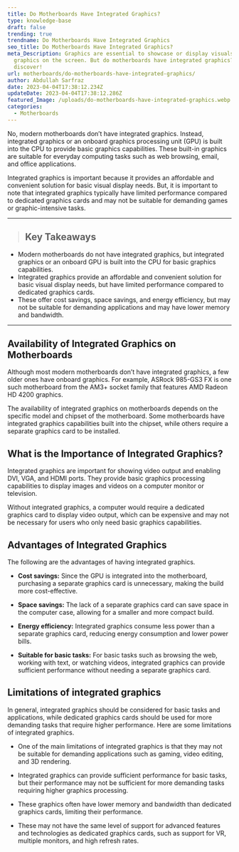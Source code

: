 ```yaml
---
title: Do Motherboards Have Integrated Graphics?
type: knowledge-base
draft: false
trending: true
trendname: Do Motherboards Have Integrated Graphics
seo_title: Do Motherboards Have Integrated Graphics?
meta_Description: Graphics are essential to showcase or display visuals or
  graphics on the screen. But do motherboards have integrated graphics? Let’s
  discover!
url: motherboards/do-motherboards-have-integrated-graphics/
author: Abdullah Sarfraz
date: 2023-04-04T17:38:12.234Z
updateDate: 2023-04-04T17:38:12.286Z
featured_Image: /uploads/do-motherboards-have-integrated-graphics.webp
categories:
  - Motherboards
---
```

No, modern motherboards don’t have integrated graphics. Instead, integrated graphics or an onboard graphics processing unit (GPU) is built into the CPU to provide basic graphics capabilities. These built-in graphics are suitable for everyday computing tasks such as web browsing, email, and office applications.

Integrated graphics is important because it provides an affordable and convenient solution for basic visual display needs. But, it is important to note that integrated graphics typically have limited performance compared to dedicated graphics cards and may not be suitable for demanding games or graphic-intensive tasks.

- - -

> ## Key Takeaways

* Modern motherboards do not have integrated graphics, but integrated graphics or an onboard GPU is built into the CPU for basic graphics capabilities.
* Integrated graphics provide an affordable and convenient solution for basic visual display needs, but have limited performance compared to dedicated graphics cards.
* These offer cost savings, space savings, and energy efficiency, but may not be suitable for demanding applications and may have lower memory and bandwidth.

- - -

## Availability of Integrated Graphics on Motherboards

Although most modern motherboards don’t have integrated graphics, a few older ones have onboard graphics. For example, ASRock 985-GS3 FX is one such motherboard from the AM3+ socket family that features AMD Radeon HD 4200 graphics.

The availability of integrated graphics on motherboards depends on the specific model and chipset of the motherboard. Some motherboards have integrated graphics capabilities built into the chipset, while others require a separate graphics card to be installed. 

## What is the Importance of Integrated Graphics?

Integrated graphics are important for showing video output and enabling DVI, VGA, and HDMI ports. They provide basic graphics processing capabilities to display images and videos on a computer monitor or television.

Without integrated graphics, a computer would require a dedicated graphics card to display video output, which can be expensive and may not be necessary for users who only need basic graphics capabilities.

## Advantages of Integrated Graphics

The following are the advantages of having integrated graphics.

* **Cost savings:** Since the GPU is integrated into the motherboard, purchasing a separate graphics card is unnecessary, making the build more cost-effective.


* **Space savings:** The lack of a separate graphics card can save space in the computer case, allowing for a smaller and more compact build.


* **Energy efficiency:** Integrated graphics consume less power than a separate graphics card, reducing energy consumption and lower power bills.


* **Suitable for basic tasks:** For basic tasks such as browsing the web, working with text, or watching videos, integrated graphics can provide sufficient performance without needing a separate graphics card.

## Limitations of integrated graphics

In general, integrated graphics should be considered for basic tasks and applications, while dedicated graphics cards should be used for more demanding tasks that require higher performance. Here are some limitations of integrated graphics.

* One of the main limitations of integrated graphics is that they may not be suitable for demanding applications such as gaming, video editing, and 3D rendering.


* Integrated graphics can provide sufficient performance for basic tasks, but their performance may not be sufficient for more demanding tasks requiring higher graphics processing.


* These graphics often have lower memory and bandwidth than dedicated graphics cards, limiting their performance.


* These may not have the same level of support for advanced features and technologies as dedicated graphics cards, such as support for VR, multiple monitors, and high refresh rates.